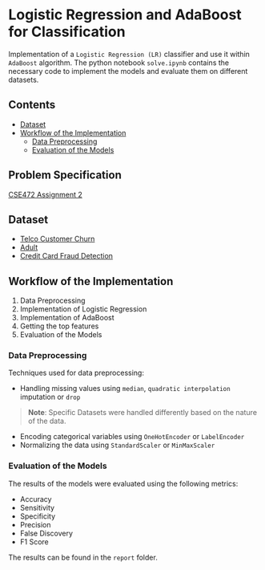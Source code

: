 # Logistic Regression and AdaBoost for Classification

Implementation of a `Logistic Regression (LR)` classifier and use it within `AdaBoost` algorithm.
The python notebook `solve.ipynb` contains the necessary code to implement the models and evaluate them on different datasets.

## Contents

- [Dataset](#dataset)
- [Workflow of the Implementation](#workflow-of-the-implementation)
  - [Data Preprocessing](#data-preprocessing)
  - [Evaluation of the Models](#evaluation-of-the-models)

## Problem Specification

[CSE472 Assignment 2](CSE472_Assignment_2.pdf)

## Dataset

- [Telco Customer Churn](https://www.kaggle.com/datasets/blastchar/telco-customer-churn)
- [Adult](https://archive.ics.uci.edu/dataset/2/adult)
- [Credit Card Fraud Detection](https://www.kaggle.com/datasets/mlg-ulb/creditcardfraud)

## Workflow of the Implementation

1. Data Preprocessing
1. Implementation of Logistic Regression
1. Implementation of AdaBoost
1. Getting the top features
1. Evaluation of the Models

### Data Preprocessing

Techniques used for data preprocessing:

- Handling missing values using `median`, `quadratic interpolation` imputation or `drop`

> **Note**: Specific Datasets were handled differently based on the nature of the data.

- Encoding categorical variables using `OneHotEncoder` or `LabelEncoder`
- Normalizing the data using `StandardScaler` or `MinMaxScaler`

### Evaluation of the Models

The results of the models were evaluated using the following metrics:

- Accuracy
- Sensitivity
- Specificity
- Precision
- False Discovery
- F1 Score

The results can be found in the `report` folder.

